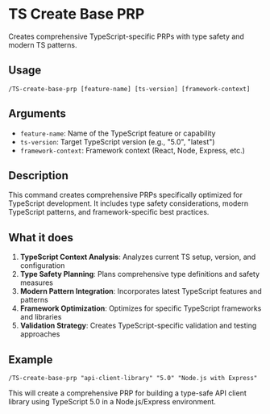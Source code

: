 # TS Create Base PRP

Creates comprehensive TypeScript-specific PRPs with type safety and modern TS patterns.

## Usage
`/TS-create-base-prp [feature-name] [ts-version] [framework-context]`

## Arguments
- `feature-name`: Name of the TypeScript feature or capability
- `ts-version`: Target TypeScript version (e.g., "5.0", "latest")
- `framework-context`: Framework context (React, Node, Express, etc.)

## Description
This command creates comprehensive PRPs specifically optimized for TypeScript development. It includes type safety considerations, modern TypeScript patterns, and framework-specific best practices.

## What it does
1. **TypeScript Context Analysis**: Analyzes current TS setup, version, and configuration
2. **Type Safety Planning**: Plans comprehensive type definitions and safety measures
3. **Modern Pattern Integration**: Incorporates latest TypeScript features and patterns
4. **Framework Optimization**: Optimizes for specific TypeScript frameworks and libraries
5. **Validation Strategy**: Creates TypeScript-specific validation and testing approaches

## Example
```
/TS-create-base-prp "api-client-library" "5.0" "Node.js with Express"
```

This will create a comprehensive PRP for building a type-safe API client library using TypeScript 5.0 in a Node.js/Express environment.